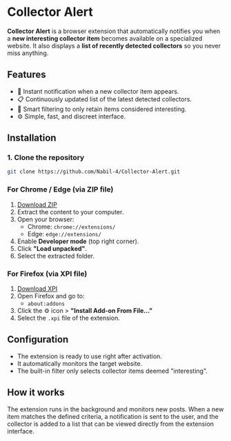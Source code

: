 # Collector Alert

**Collector Alert** is a browser extension that automatically notifies you when a **new interesting collector item** becomes available on a specialized website. It also displays a **list of recently detected collectors** so you never miss anything.

## Features

- 🔔 Instant notification when a new collector item appears.  
- 📋 Continuously updated list of the latest detected collectors.  
- 🧠 Smart filtering to only retain items considered interesting.  
- ⚙️ Simple, fast, and discreet interface.

## Installation

### 1. Clone the repository

```bash
git clone https://github.com/Nabil-4/Collector-Alert.git
```

### For Chrome / Edge (via ZIP file)

1. [Download ZIP](https://github.com/Nabil-4/Collector-Alert/releases/download/v1.0.0/collector-alert.zip)  
2. Extract the content to your computer.  
3. Open your browser:  
   - Chrome: `chrome://extensions/`  
   - Edge: `edge://extensions/`  
4. Enable **Developer mode** (top right corner).  
5. Click **"Load unpacked"**.  
6. Select the extracted folder.

### For Firefox (via XPI file)

1. [Download XPI](https://github.com/Nabil-4/Collector-Alert/releases/download/v1.0.0/collector-alert.xpi)  
2. Open Firefox and go to:  
   - `about:addons`  
3. Click the ⚙️ icon > **"Install Add-on From File…"**  
4. Select the `.xpi` file of the extension.

## Configuration

- The extension is ready to use right after activation.  
- It automatically monitors the target website.  
- The built-in filter only selects collector items deemed "interesting".

## How it works

The extension runs in the background and monitors new posts. When a new item matches the defined criteria, a notification is sent to the user, and the collector is added to a list that can be viewed directly from the extension interface.
